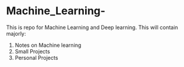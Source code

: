 # Machine_Learning-
This is repo for Machine Learning and Deep learning.
This will contain majorly:
1. Notes on Machine learning 
2. Small Projects 
3. Personal Projects 

